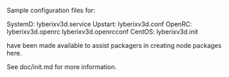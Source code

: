 Sample configuration files for:

SystemD: lyberixv3d.service
Upstart: lyberixv3d.conf
OpenRC:  lyberixv3d.openrc
         lyberixv3d.openrcconf
CentOS:  lyberixv3d.init

have been made available to assist packagers in creating node packages here.

See doc/init.md for more information.
